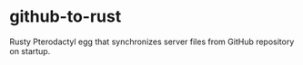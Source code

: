 # github-to-rust
Rusty Pterodactyl egg that synchronizes server files from GitHub repository on startup.
